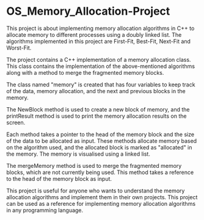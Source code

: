 # OS_Memory_Allocation-Project
This project is about implementing memory allocation algorithms in C++ to allocate memory to different processes using a doubly linked list. The algorithms implemented in this project are First-Fit, Best-Fit, Next-Fit and Worst-Fit.

The project contains a C++ implementation of a memory allocation class. This class contains the implementation of the above-mentioned algorithms along with a method to merge the fragmented memory blocks.

The class named "memory" is created that has four variables to keep track of the data, memory allocation, and the next and previous blocks in the memory.

The NewBlock method is used to create a new block of memory, and the printResult method is used to print the memory allocation results on the screen.

Each method takes a pointer to the head of the memory block and the size of the data to be allocated as input. These methods allocate memory based on the algorithm used, and the allocated block is marked as "allocated" in the memory. The memory is visualised using a linked list.

The mergeMemory method is used to merge the fragmented memory blocks, which are not currently being used. This method takes a reference to the head of the memory block as input.

This project is useful for anyone who wants to understand the memory allocation algorithms and implement them in their own projects. This project can be used as a reference for implementing memory allocation algorithms in any programming language.
